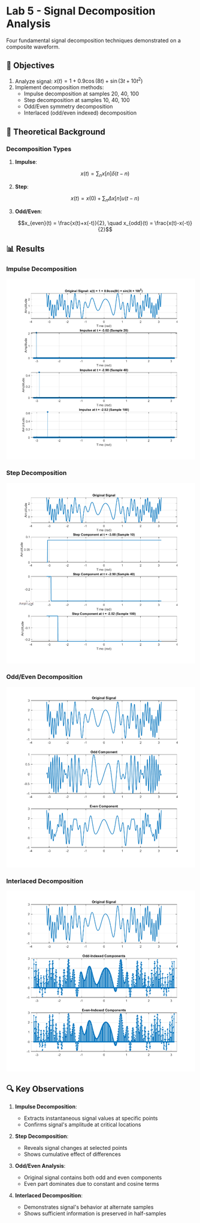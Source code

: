 # Lab 5 - Signal Decomposition Analysis

Four fundamental signal decomposition techniques demonstrated on a composite waveform.

## 📌 Objectives
1. Analyze signal: $x(t) = 1 + 0.9\cos(8t) + \sin(3t + 10t^2)$
2. Implement decomposition methods:
   - Impulse decomposition at samples 20, 40, 100
   - Step decomposition at samples 10, 40, 100
   - Odd/Even symmetry decomposition
   - Interlaced (odd/even indexed) decomposition

## 🧮 Theoretical Background
### Decomposition Types
1. **Impulse**:
   ```math
   x(t) = \sum_{n} x[n]\delta(t-n)
   ```
2. **Step**:
   ```math
   x(t) = x(0) + \sum_{n} \Delta x[n]u(t-n)
   ```
3. **Odd/Even**:
   ```math
   x_{even}(t) = \frac{x(t)+x(-t)}{2}, \quad x_{odd}(t) = \frac{x(t)-x(-t)}{2}
   ```

## 📊 Results
### Impulse Decomposition
![Impulse](impulse_decomposition.png)

### Step Decomposition
![Step](step_decomposition.png)

### Odd/Even Decomposition
![OddEven](odd_even_decomposition.png)

### Interlaced Decomposition
![Interlaced](interlaced_decomposition.png)

## 🔍 Key Observations
1. **Impulse Decomposition**:
   - Extracts instantaneous signal values at specific points
   - Confirms signal's amplitude at critical locations

2. **Step Decomposition**:
   - Reveals signal changes at selected points
   - Shows cumulative effect of differences

3. **Odd/Even Analysis**:
   - Original signal contains both odd and even components
   - Even part dominates due to constant and cosine terms

4. **Interlaced Decomposition**:
   - Demonstrates signal's behavior at alternate samples
   - Shows sufficient information is preserved in half-samples
